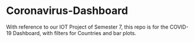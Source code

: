 # Coronavirus-Dashboard
With reference to our IOT Project of Semester 7, this repo is for the COVID-19 Dashboard, with filters for Countries and bar plots.
